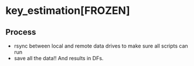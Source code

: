 # key_estimation[FROZEN]

## Process
- rsync between local and remote data drives to make sure all scripts can run
- save all the data!! And results in DFs.
